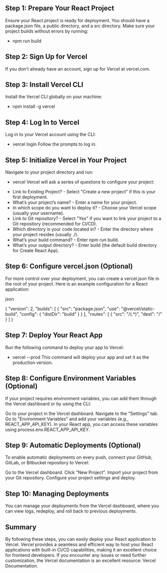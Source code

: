 ## Step 1: Prepare Your React Project
Ensure your React project is ready for deployment. You should have a package.json file, a public directory, and a src directory. Make sure your project builds without errors by running:

* npm run build

## Step 2: Sign Up for Vercel
If you don't already have an account, sign up for Vercel at vercel.com.

## Step 3: Install Vercel CLI
Install the Vercel CLI globally on your machine:
* npm install -g vercel

## Step 4: Log In to Vercel
Log in to your Vercel account using the CLI:

* vercel login
Follow the prompts to log in.

## Step 5: Initialize Vercel in Your Project
Navigate to your project directory and run:

* vercel
Vercel will ask a series of questions to configure your project:

- Link to Existing Project? - Select "Create a new project" if this is your first deployment.
- What’s your project’s name? - Enter a name for your project.
- In which scope do you want to deploy it? - Choose your Vercel scope (usually your username).
- Link to Git repository? - Select "Yes" if you want to link your project to a Git repository (recommended for CI/CD).
- Which directory is your code located in? - Enter the directory where your project resides (usually ./).
- What’s your build command? - Enter npm run build.
- What’s your output directory? - Enter build (the default build directory for Create React App).

## Step 6: Configure vercel.json (Optional)
For more control over your deployment, you can create a vercel.json file in the root of your project. Here is an example configuration for a React application:

json

{
  "version": 2,
  "builds": [
    {
      "src": "package.json",
      "use": "@vercel/static-build",
      "config": { "distDir": "build" }
    }
  ],
  "routes": [
    { "src": "/(.*)", "dest": "/" }
  ]
}

## Step 7: Deploy Your React App
Run the following command to deploy your app to Vercel:

* vercel --prod
This command will deploy your app and set it as the production version.

## Step 8: Configure Environment Variables (Optional)
If your project requires environment variables, you can add them through the Vercel dashboard or by using the CLI:

Go to your project in the Vercel dashboard.
Navigate to the "Settings" tab.
Go to "Environment Variables" and add your variables (e.g., REACT_APP_API_KEY).
In your React app, you can access these variables using process.env.REACT_APP_API_KEY.

## Step 9: Automatic Deployments (Optional)
To enable automatic deployments on every push, connect your GitHub, GitLab, or Bitbucket repository to Vercel:

Go to the Vercel dashboard.
Click "New Project".
Import your project from your Git repository.
Configure your project settings and deploy.

## Step 10: Managing Deployments
You can manage your deployments from the Vercel dashboard, where you can view logs, redeploy, and roll back to previous deployments.

## Summary
By following these steps, you can easily deploy your React application to Vercel. Vercel provides a seamless and efficient way to host your React applications with built-in CI/CD capabilities, making it an excellent choice for frontend developers. If you encounter any issues or need further customization, the Vercel documentation is an excellent resource: Vercel Documentation.

